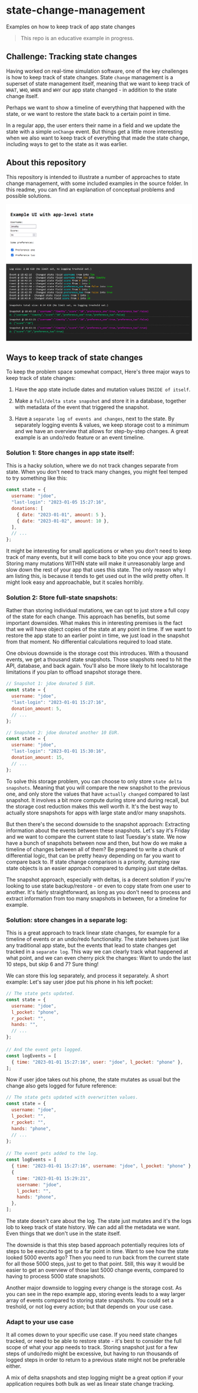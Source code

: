 # state-change-management

Examples on how to keep track of app state changes

> This repo is an educative example in progress.

## Challenge: Tracking state changes

Having worked on real-time simulation software, one of the key challenges is how to keep track of state changes. State `change` management is a superset of state management itself, meaning that we want to keep track of `WHAT`, `WHO`, `WHEN` and `WHY` our app state changed - in addition to the state change itself.

Perhaps we want to show a timeline of everything that happened with the state, or we want to restore the state back to a certain point in time.

In a regular app, the user enters their name in a field and we update the state with a simple `onChange` event. But things get a little more interesting when we also want to keep track of everything that made the state change, including ways to get to the state as it was earlier.

## About this repository

This repository is intended to illustrate a number of approaches to state change management, with some included examples in the source folder. In this readme, you can find an explanation of conceptual problems and possible solutions.

![Preview: Example App](/public/screenshot.png?raw=true)

## Ways to keep track of state changes

To keep the problem space somewhat compact, Here's three major ways to keep track of state changes:

1. Have the app state include dates and mutation values `INSIDE of itself`.

2. Make a `full/delta state snapshot` and store it in a database, together with metadata of the event that triggered the snapshot.

3. Have a `separate log of events and changes`, next to the state. By separately logging events & values, we keep storage cost to a minimum and we have an overview that allows for step-by-step changes. A great example is an undo/redo feature or an event timeline.

### Solution 1: Store changes in app state itself:

This is a hacky solution, where we do not track changes separate from state. When you don't need to track many changes, you might feel temped to try something like this:

```javascript
const state = {
  username: "jdoe",
  "last-login": "2023-01-05 15:27:16",
  donations: [
    { date: "2023-01-01", amount: 5 },
    { date: "2023-01-02", amount: 10 },
  ],
  // ...
};
```

It might be interesting for small applications or when you don't need to keep track of many events, but it will come back to bite you once your app grows. Storing many mutations WITHIN state will make it unreasonably large and slow down the rest of your app that uses this state. The only reason why I am listing this, is because it tends to get used out in the wild pretty often. It might look easy and approachable, but it scales horribly.

### Solution 2: Store full-state snapshots:

Rather than storing individual mutations, we can opt to just store a full copy of the state for each change. This approach has benefits, but some important downsides. What makes this in interesting premises is the fact that we will have object copies of the state at any point in time. If we want to restore the app state to an earlier point in time, we just load in the snapshot from that moment. No differential calculations required to load state.

One obvious downside is the storage cost this introduces. With a thousand events, we get a thousand state snapshots. Those snapshots need to hit the API, database, and back again. You'll also be more likely to hit localstorage limitations if you plan to offload snapshot storage there.

```javascript
// Snapshot 1: jdoe donated 5 EUR.
const state = {
  username: "jdoe",
  "last-login": "2023-01-01 15:27:16",
  donation_amount: 5,
  // ...
};
```

```javascript
// Snapshot 2: jdoe donated another 10 EUR.
const state = {
  username: "jdoe",
  "last-login": "2023-01-01 15:30:16",
  donation_amount: 15,
  // ...
};
```

To solve this storage problem, you can choose to only store `state delta snapshots`. Meaning that you will compare the new snapshot to the previous one, and only store the values that have `actually changed` compared to last snapshot. It involves a bit more compute during store and during recall, but the storage cost reduction makes this well worth it. It's the best way to actually store snapshots for apps with large state and/or many snapshots.

But then there's the second downside to the snapshot approach: Extracting information about the events between these snapshots. Let's say it's Friday and we want to compare the current state to last Tuesday's state. We now have a bunch of snapshots between now and then, but how do we make a timeline of changes between all of them? Be prepared to write a chunk of differential logic, that can be pretty heavy depending on far you want to compare back to.
If state change comparison is a priority, dumping raw state objects is an easier approach compared to dumping just state deltas.

The snapshot approach, especially with deltas, is a decent solution if you're looking to use state backup/restore - or even to copy state from one user to another. It's fairly straightforward, as long as you don't need to process and extract information from too many snapshots in between, for a timeline for example.

### Solution: store changes in a separate log:

This is a great approach to track linear state changes, for example for a timeline of events or an undo/redo functionality. The state behaves just like any traditional app state, but the events that lead to state changes get tracked in a `separate log`. This way we can clearly track what happened at what point, and we can even cherry pick the changes: Want to undo the last 10 steps, but skip 6 and 7? Sure thing!

We can store this log separately, and process it separately. A short example:
Let's say user jdoe put his phone in his left pocket:

```javascript
// The state gets updated.
const state = {
  username: "jdoe",
  l_pocket: "phone",
  r_pocket: "",
  hands: "",
  // ...
};

// And the event gets logged.
const logEvents = [
  { time: "2023-01-01 15:27:16", user: "jdoe", l_pocket: "phone" },
];
```

Now if user jdoe takes out his phone, the state mutates as usual but the change also gets logged for future reference:

```javascript
// The state gets updated with overwritten values.
const state = {
  username: "jdoe",
  l_pocket: "",
  r_pocket: "",
  hands: "phone",
  // ...
};

// The event gets added to the log.
const logEvents = [
  { time: "2023-01-01 15:27:16", username: "jdoe", l_pocket: "phone" },
  {
    time: "2023-01-01 15:29:21",
    username: "jdoe",
    l_pocket: "",
    hands: "phone",
  },
];
```

The state doesn't care about the log. The state just mutates and it's the logs lob to keep track of state history. We can add all the metadata we want. Even things that we don't use in the state itself.

The downside is that this step based approach potentially requires lots of steps to be executed to get to a far point in time. Want to see how the state looked 5000 events ago? Then you need to run back from the current state for all those 5000 steps, just to get to that point. Still, this way it would be easier to get an overview of those last 5000 change events, compared to having to process 5000 state snapshots.

Another major downside to logging every change is the storage cost. As you can see in the repo example app, storing events leads to a way larger array of events compared to storing state snapshots. You could set a treshold, or not log every action; but that depends on your use case.

### Adapt to your use case

It all comes down to your specific use case. If you need state changes tracked, or need to be able to restore state - it's best to consider the full scope of what your app needs to track. Storing snapshot just for a few steps of undo/redo might be excessive, but having to run thousands of logged steps in order to return to a previous state might not be preferable either.

A mix of delta snapshots and step logging might be a great option if your application requires both bulk as wel as lineair state change tracking.
